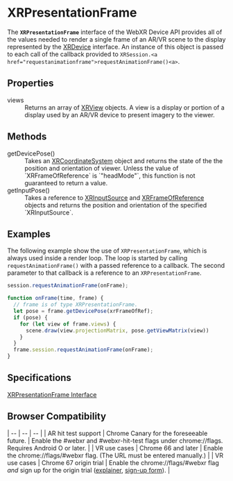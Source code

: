 # XRPresentationFrame

The **`XRPresentationFrame`** interface of the WebXR Device API provides all of the values needed to render a single frame of an AR/VR scene to the display represented by the <a href="xrdevice.md">XRDevice</a> interface. An instance of this object is passed to each call of the callback provided to `XRSession.<a href="requestanimationframe">requestAnimationFrame()<a>`.

## Properties

<dl>
  <dt>views</dt>
  <dd>Returns an array of <a href="xrview">XRView</a> objects. A view is a display or portion of a display used by an AR/VR device to present imagery to the viewer.</dd>
</dl>

## Methods

<dl>
  <dt>getDevicePose()</dt>
  <dd>Takes an <a href="xrcoordinatesystem">XRCoordinateSystem</a> object and returns the state of the the position and orientation of viewer. Unless the value of `XRFrameOfReference` is `"headMode"`, this function is not guaranteed to return a value.</dd>
  <dt>getInputPose()</dt>
  <dd>Takes a reference to <a href="xrinputsource">XRInputSource</a> and <a href="xrframeofreference">XRFrameOfReference</a> objects and returns the position and orientation of the specified `XRInputSource`.
</dl>

## Examples

The following example show the use of `XRPresentationFrame`, which is always used inside a render loop. The loop is started by calling `requestAnimationFrame()` with a passed reference to a callback. The second parameter to that callback is a reference to an `XRPresentationFrame`.

```javascript
session.requestAnimationFrame(onFrame);

function onFrame(time, frame) {
  // frame is of type XRPresentationFrame.
  let pose = frame.getDevicePose(xrFrameOfRef);
  if (pose) {
    for (let view of frame.views) {
      scene.draw(view.projectionMatrix, pose.getViewMatrix(view))
    }
  }
  frame.session.requestAnimationFrame(onFrame);
}
```

## Specifications

[XRPresentationFrame Interface](https://immersive-web.github.io/webxr/spec/latest/#xrpresentationframe-interface)

## Browser Compatibility

| -- | -- | -- |
| AR hit test support | Chrome Canary for the foreseeable future. | Enable the #webxr and #webxr-hit-test flags under chrome://flags. Requires Android O or later. |
| VR use cases | Chrome 66 and later | Enable the chrome://flags/#webxr flag. (The URL must be entered manually.) |
| VR use cases | Chrome 67 origin trial | Enable the chrome://flags/#webxr flag *and* sign up for the origin trial ([explainer](https://github.com/GoogleChrome/OriginTrials/blob/gh-pages/developer-guide.md), [sign-up form](http://bit.ly/OriginTrialSignup)). |
